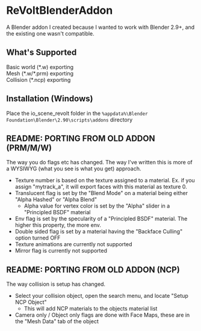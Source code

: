 # ReVoltBlenderAddon
A Blender addon I created because I wanted to work with Blender 2.9+, and the existing one wasn't compatible.

## What's Supported
Basic world (\*.w) exporting  
Mesh (\*.w/\*.prm) exporting  
Collision (\*.ncp) exporting

## Installation (Windows)
Place the io_scene_revolt folder in the `%appdata%\Blender Foundation\Blender\2.90\scripts\addons` directory

## README: PORTING FROM OLD ADDON (PRM/M/W)
The way you do flags etc has changed. The way I've written this is more of a WYSIWYG (what you see is what you get) approach.
- Texture number is based on the texture assigned to a material. Ex. if you assign "mytrack_a", it will export faces with this material as texture 0.
- Translucent flag is set by the "Blend Mode" on a material being either "Alpha Hashed" or "Alpha Blend"
  - Alpha value for vertex color is set by the "Alpha" slider in a "Principled BSDF" material 
- Env flag is set by the specularity of a "Principled BSDF" material. The higher this property, the more env.
- Double sided flag is set by a material having the "Backface Culling" option turned OFF
- Texture animations are currently not supported
- Mirror flag is currently not supported

## README: PORTING FROM OLD ADDON (NCP)
The way collision is setup has changed.
- Select your collision object, open the search menu, and locate "Setup NCP Object"
  - This will add NCP materials to the objects material list
- Camera only / Object only flags are done with Face Maps, these are in the "Mesh Data" tab of the object
